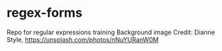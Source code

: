 # regex-forms
Repo for regular expressions training
Background image Credit: Dianne Style, 
https://unsplash.com/photos/nNuYURanW0M
